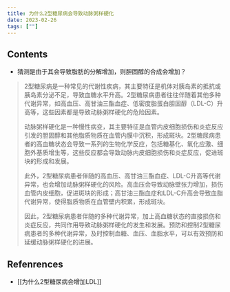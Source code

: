 ```yaml
---
title: 为什么2型糖尿病会导致动脉粥样硬化
date: 2023-02-26
tags: [""]
--- 
```


## Contents
- 猜测是由于其会导致脂肪的分解增加，则胆固醇的合成会增加？

<blockquote cite="">
  2型糖尿病是一种常见的代谢性疾病，其主要特征是机体对胰岛素的抵抗或胰岛素分泌不足，导致血糖水平升高。2型糖尿病患者往往伴随着其他多种代谢异常，如高血压、高甘油三酯血症、低密度脂蛋白胆固醇（LDL-C）升高等，这些因素都是导致动脉粥样硬化的危险因素。

动脉粥样硬化是一种慢性病变，其主要特征是血管内皮细胞损伤和炎症反应引发的胆固醇和其他脂质物质在血管内膜中沉积，形成斑块。2型糖尿病患者的高血糖状态会导致一系列的生物化学反应，包括糖基化、氧化应激、细胞外基质增生等，这些反应都会导致动脉内皮细胞损伤和炎症反应，促进斑块的形成和发展。

此外，2型糖尿病患者伴随的高血压、高甘油三酯血症、LDL-C升高等代谢异常，也会增加动脉粥样硬化的风险。高血压会导致动脉壁张力增加，损伤血管内皮细胞，促进斑块的形成；高甘油三酯血症和LDL-C升高会导致血脂代谢异常，使得脂质物质在血管壁内积累，形成斑块。

因此，2型糖尿病患者伴随的多种代谢异常，加上高血糖状态的直接损伤和炎症反应，共同作用导致动脉粥样硬化的发生和发展。预防和控制2型糖尿病患者的多种代谢异常，及时控制血糖、血压、血脂水平，可以有效预防和延缓动脉粥样硬化的进展。

</blockquote>

## Refenrences
- [[为什么2型糖尿病会增加LDL]]

